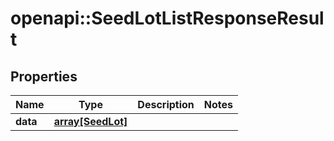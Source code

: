 # openapi::SeedLotListResponseResult

## Properties
Name | Type | Description | Notes
------------ | ------------- | ------------- | -------------
**data** | [**array[SeedLot]**](SeedLot.md) |  | 


